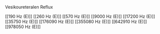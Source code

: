 Vesikoureteralen Reflux

[[190 Hz (E)]]
[[260 Hz (E)]]
[[570 Hz (E)]]
[[9000 Hz (E)]]
[[17200 Hz (E)]]
[[35750 Hz (E)]]
[[176090 Hz (E)]]
[[355080 Hz (E)]]
[[642910 Hz (E)]]
[[978050 Hz (E)]]